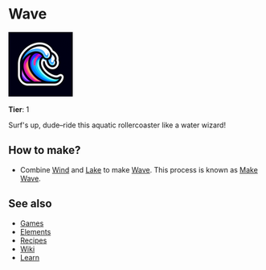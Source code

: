# Wave

![](../images/item.wave.png)

**Tier**: 1

Surf's up, dude–ride this aquatic rollercoaster like a water wizard!

## How to make?

* Combine [Wind](/wiki/elements/wind) and [Lake](/wiki/elements/lake) to make [Wave](/wiki/elements/wave). This process is known as [Make Wave](/wiki/recipes/make-wave).

## See also

* [Games](/wiki/games)
* [Elements](/wiki/elements)
* [Recipes](/wiki/recipes)
* [Wiki](/wiki/index)
* [Learn](/learn/index)